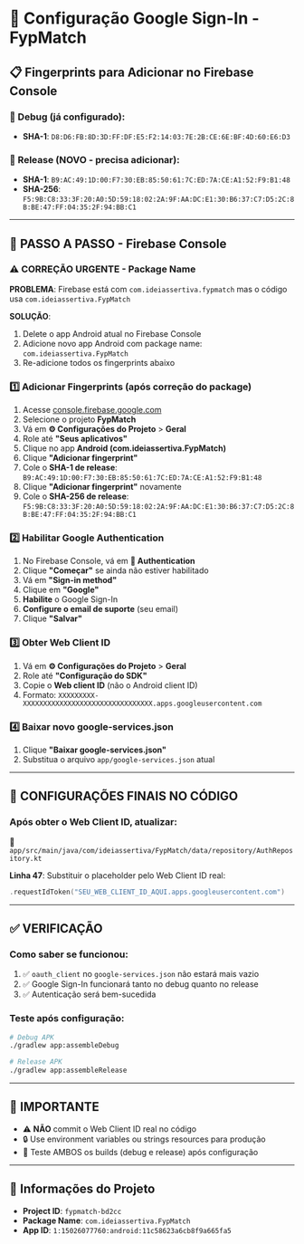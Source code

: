 # 🔑 **Configuração Google Sign-In - FypMatch**

## 📋 **Fingerprints para Adicionar no Firebase Console**

### **🐛 Debug (já configurado):**
- **SHA-1**: `D8:D6:FB:8D:3D:FF:DF:E5:F2:14:03:7E:2B:CE:6E:BF:4D:60:E6:D3`

### **🚀 Release (NOVO - precisa adicionar):**
- **SHA-1**: `B9:AC:49:1D:00:F7:30:EB:85:50:61:7C:ED:7A:CE:A1:52:F9:B1:48`
- **SHA-256**: `F5:9B:C8:33:3F:20:A0:5D:59:18:02:2A:9F:AA:DC:E1:30:B6:37:C7:D5:2C:8B:BE:47:FF:04:35:2F:94:BB:C1`

---

## 🔧 **PASSO A PASSO - Firebase Console**

### **⚠️ CORREÇÃO URGENTE - Package Name**
**PROBLEMA**: Firebase está com `com.ideiassertiva.fypmatch` mas o código usa `com.ideiassertiva.FypMatch`

**SOLUÇÃO**:
1. Delete o app Android atual no Firebase Console
2. Adicione novo app Android com package name: `com.ideiassertiva.FypMatch`
3. Re-adicione todos os fingerprints abaixo

### **1️⃣ Adicionar Fingerprints (após correção do package)**
1. Acesse [console.firebase.google.com](https://console.firebase.google.com)
2. Selecione o projeto **FypMatch**
3. Vá em **⚙️ Configurações do Projeto** > **Geral**
4. Role até **"Seus aplicativos"**
5. Clique no app **Android (com.ideiassertiva.FypMatch)**
6. Clique **"Adicionar fingerprint"**
7. Cole o **SHA-1 de release**: `B9:AC:49:1D:00:F7:30:EB:85:50:61:7C:ED:7A:CE:A1:52:F9:B1:48`
8. Clique **"Adicionar fingerprint"** novamente
9. Cole o **SHA-256 de release**: `F5:9B:C8:33:3F:20:A0:5D:59:18:02:2A:9F:AA:DC:E1:30:B6:37:C7:D5:2C:8B:BE:47:FF:04:35:2F:94:BB:C1`

### **2️⃣ Habilitar Google Authentication**
1. No Firebase Console, vá em **🔐 Authentication**
2. Clique **"Começar"** se ainda não estiver habilitado
3. Vá em **"Sign-in method"**
4. Clique em **"Google"**
5. **Habilite** o Google Sign-In
6. **Configure o email de suporte** (seu email)
7. Clique **"Salvar"**

### **3️⃣ Obter Web Client ID**
1. Vá em **⚙️ Configurações do Projeto** > **Geral**
2. Role até **"Configuração do SDK"**
3. Copie o **Web client ID** (não o Android client ID)
4. Formato: `XXXXXXXXX-XXXXXXXXXXXXXXXXXXXXXXXXXXXXXXXX.apps.googleusercontent.com`

### **4️⃣ Baixar novo google-services.json**
1. Clique **"Baixar google-services.json"**
2. Substitua o arquivo `app/google-services.json` atual

---

## 🔧 **CONFIGURAÇÕES FINAIS NO CÓDIGO**

### **Após obter o Web Client ID, atualizar:**
📂 `app/src/main/java/com/ideiassertiva/FypMatch/data/repository/AuthRepository.kt`

**Linha 47**: Substituir o placeholder pelo Web Client ID real:
```kotlin
.requestIdToken("SEU_WEB_CLIENT_ID_AQUI.apps.googleusercontent.com")
```

---

## ✅ **VERIFICAÇÃO**

### **Como saber se funcionou:**
1. ✅ `oauth_client` no `google-services.json` não estará mais vazio
2. ✅ Google Sign-In funcionará tanto no debug quanto no release
3. ✅ Autenticação será bem-sucedida

### **Teste após configuração:**
```bash
# Debug APK
./gradlew app:assembleDebug

# Release APK  
./gradlew app:assembleRelease
```

---

## 🚨 **IMPORTANTE**

- ⚠️ **NÃO** commit o Web Client ID real no código
- 🔒 Use environment variables ou strings resources para produção
- 🧪 Teste AMBOS os builds (debug e release) após configuração

---

## 📱 **Informações do Projeto**

- **Project ID**: `fypmatch-bd2cc`
- **Package Name**: `com.ideiassertiva.FypMatch` 
- **App ID**: `1:15026077760:android:11c58623a6cb8f9a665fa5` 